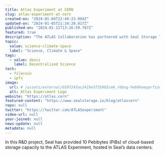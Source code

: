```yaml
---
title: Atlas Experiment at CERN
slug: atlas-experiment-at-cern
created-on: "2024-01-04T22:40:23.904Z"
updated-on: "2024-01-05T21:34:20.817Z"
published-on: "2024-01-11T13:26:59.787Z"
featured: true
description: "The ATLAS Collaboration has partnered with Seal Storage Technology in a pilot project to explore decentralized cloud storage as an efficient and cost-effective option for archival data storage."
topic:
  value: science-climate-space
  label: "Science, Climate & Space"
tags:
  - value: desci
    label: Decentralized Science
tech:
  - filecoin
  - ipfs
image:
  url: # /assets/external/6597243ac2419e5f35982ce6_rbbxg-heb6koeqarfszeocq4yjtsw2cqpkwb9atop1y.png
  alt: Atlas Experiment Logo
website: "https://atlas.cern"
featured-content: "https://www.sealstorage.io/blog/atlascern"
repo: null
twitter: "https://twitter.com/ATLASexperiment"
video-url: null
year-joined: null
news-update: null
metadata: null
---
```


In this R&D project, Seal has provided 10 Pebibytes (PiBs) of cloud-based storage capacity to the ATLAS Experiment, hosted in Seal’s data centers.
